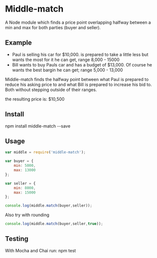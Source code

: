 Middle-match
==========
A Node module which finds a price point overlapping halfway between a min and max for both parties (buyer and seller).

## Example

- Paul is selling his car for $10,000. is prepared to take a little less but wants the most for it he can get, range 8,000 - 15000
- Bill wants to buy Pauls car and has a budget of $13,000. Of course he wants the best bargin he can get; range 5,000 - 13,000

Middle-match finds the halfway point between what Paul is prepared to reduce his asking price to and what Bill is prepared to increase his bid to. Both without stepping outside of their ranges.

the resulting price is: $10,500

## Install

npm install middle-match --save

## Usage

```javascript
var middle = require('middle-match');

var buyer = {
	min: 5000,
	max: 13000
};

var seller = {
	min: 8000,
	max: 15000
};

console.log(middle.match(buyer,seller));
```

Also try with rounding
```javascript
console.log(middle.match(buyer,seller,true));
```

## Testing

With Mocha and Chai
run: npm test
